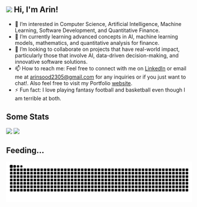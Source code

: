 ##  <img src="https://media.giphy.com/media/hvRJCLFzcasrR4ia7z/giphy.gif" width="25"> Hi, I'm Arin!

- 👀 I’m interested in Computer Science, Artificial Intelligence, Machine Learning, Software Development, and Quantitative Finance.
- 🌱 I’m currently learning advanced concepts in AI, machine learning models, mathematics, and quantitative analysis for finance.
- 💞️ I’m looking to collaborate on projects that have real-world impact, particularly those that involve AI, data-driven decision-making, and innovative software solutions.
- 📫 How to reach me: Feel free to connect with me on [LinkedIn](www.linkedin.com/in/arin-sood) or email me at [arinsood2305@gmail.com](mailto:arinsood2305@gmail.com) for any inquiries or if    you just want to chat!. Also feel free to visit my Portfolio [website](https://arin101230523.github.io/Portfolio/).
- ⚡ Fun fact: I love playing fantasy football and basketball even though I am terrible at both.

## Some Stats
<div>
  <img width="440px" src="https://github-readme-activity-graph.vercel.app/graph?username=arin101230523&theme=github">
  <img width="385px" src="https://github-readme-streak-stats.herokuapp.com/?user=arin101230523&theme=onedark" />
</div>

## Feeding...
![Snake animation](https://raw.githubusercontent.com/arin101230523/arin101230523/output/github-contribution-grid-snake-dark.svg)
